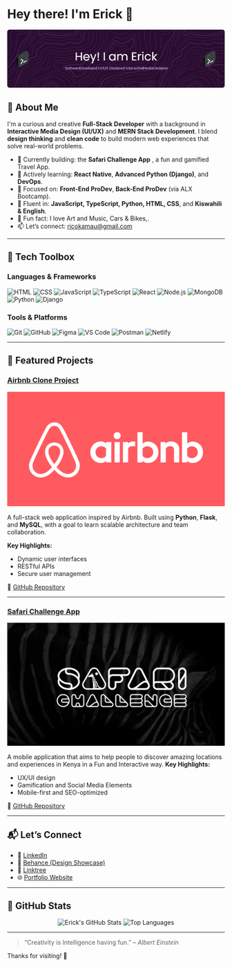 # Hey there! I'm Erick 👋

![Erick's Banner](https://github.com/Ricokamau/Ricokamau/blob/main/Images/github-header-image.png?raw=true)

## 🚀 About Me

I'm a curious and creative **Full-Stack Developer** with a background in **Interactive Media Design (UI/UX)** and **MERN Stack Development**. I blend **design thinking** and **clean code** to build modern web experiences that solve real-world problems.

- 🔭 Currently building: the **Safari Challenge App** , a fun and gamified Travel App.
- 🌱 Actively learning: **React Native**, **Advanced Python (Django)**, and **DevOps**.
- 🧠 Focused on: **Front-End ProDev**, **Back-End ProDev** (via ALX Bootcamp).
- 💬 Fluent in: **JavaScript, TypeScript, Python, HTML, CSS**, and **Kiswahili & English**.
- 🧘 Fun fact: I love Art and Music, Cars & Bikes,.
- 📫 Let’s connect: [ricokamau@gmail.com](mailto:ricokamau@gmail.com)

---

## 🧠 Tech Toolbox

### Languages & Frameworks
![HTML](https://img.shields.io/badge/HTML5-E34F26?style=flat&logo=html5&logoColor=white)
![CSS](https://img.shields.io/badge/CSS3-1572B6?style=flat&logo=css3&logoColor=white)
![JavaScript](https://img.shields.io/badge/JavaScript-F7DF1E?style=flat&logo=javascript&logoColor=black)
![TypeScript](https://img.shields.io/badge/TypeScript-007ACC?style=flat&logo=typescript&logoColor=white)
![React](https://img.shields.io/badge/React-61DAFB?style=flat&logo=react&logoColor=black)
![Node.js](https://img.shields.io/badge/Node.js-339933?style=flat&logo=node.js&logoColor=white)
![MongoDB](https://img.shields.io/badge/MongoDB-47A248?style=flat&logo=mongodb&logoColor=white)
![Python](https://img.shields.io/badge/Python-3776AB?style=flat&logo=python&logoColor=white)
![Django](https://img.shields.io/badge/Django-092E20?style=flat&logo=django&logoColor=white)

### Tools & Platforms
![Git](https://img.shields.io/badge/Git-F05032?style=flat&logo=git&logoColor=white)
![GitHub](https://img.shields.io/badge/GitHub-181717?style=flat&logo=github&logoColor=white)
![Figma](https://img.shields.io/badge/Figma-F24E1E?style=flat&logo=figma&logoColor=white)
![VS Code](https://img.shields.io/badge/VS_Code-007ACC?style=flat&logo=visual-studio-code&logoColor=white)
![Postman](https://img.shields.io/badge/Postman-FF6C37?style=flat&logo=postman&logoColor=white)
![Netlify](https://img.shields.io/badge/Netlify-00C7B7?style=flat&logo=netlify&logoColor=white)

---

## 🌟 Featured Projects

### [Airbnb Clone Project](https://github.com/Ricokamau/AirBnB_clone)

![Airbnb Clone](https://github.com/Ricokamau/Ricokamau/blob/main/Images/airbnbBanner.png?raw=true)

A full-stack web application inspired by Airbnb. Built using **Python**, **Flask**, and **MySQL**, with a goal to learn scalable architecture and team collaboration.

**Key Highlights:**
- Dynamic user interfaces
- RESTful APIs
- Secure user management

🔗 [GitHub Repository](https://github.com/Ricokamau/AirBnB_clone)

---

### [Safari Challenge App](https://sites.google.com/students.tukenya.ac.ke/safari-challenge-app/home)

![Safari Challenge](https://github.com/Ricokamau/Ricokamau/blob/main/Images/SF.jpg?raw=true)

A mobile application that aims to help people to discover amazing locations and experiences in Kenya in a Fun and Interactive way. 
**Key Highlights:**
- UX/UI design
- Gamification and Social Media Elements
- Mobile-first and SEO-optimized

🔗 [GitHub Repository](https://github.com/Ricokamau/Safari-Challenge)

---

## 📬 Let’s Connect

- 💼 [LinkedIn](https://www.linkedin.com/in/yourprofile)
- 📸 [Behance (Design Showcase)](https://www.behance.net/ricokamau)
- 📸 [Linktree](https://linktr.ee/Ricokamau)
- 🌐 [Portfolio Website](https://ricokamau.com)

---

## 🎯 GitHub Stats

<p align="center">
  <img src="https://github-readme-stats.vercel.app/api?username=Ricokamau&show_icons=true&theme=radical" alt="Erick's GitHub Stats" />
  <img src="https://github-readme-stats.vercel.app/api/top-langs/?username=Ricokamau&layout=compact&theme=radical" alt="Top Languages" />
</p>

---

> “Creativity is Intelligence having fun.” – *Albert Einstein*

Thanks for visiting! 🙌

<!--
**Ricokamau/Ricokamau** is a ✨ _special_ ✨ repository because its `README.md` (this file) appears on your GitHub profile.

Here are some ideas to get you started:

- 🔭 I’m currently working on ...
- 🌱 I’m currently learning ...
- 👯 I’m looking to collaborate on ...
- 🤔 I’m looking for help with ...
- 💬 Ask me about ...
- 📫 How to reach me: ...
- 😄 Pronouns: ...
- ⚡ Fun fact: ...
-->
